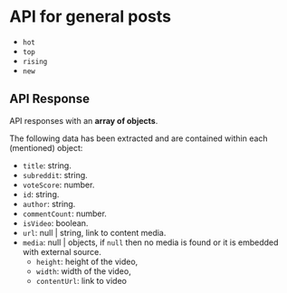 # API for general posts

- `hot`
- `top`
- `rising`
- `new`

## API Response

API responses with an **array of objects**.

The following data has been extracted and are contained within each (mentioned) object:

- `title`: string.
- `subreddit`: string.
- `voteScore`: number.
- `id`: string.
- `author`: string.
- `commentCount`: number.
- `isVideo`: boolean.
- `url`: null | string, link to content media.
- `media`: null | objects, if `null` then no media is found or it is
  embedded with external source.
  - `height`: height of the video,
  - `width`: width of the video,
  - `contentUrl`: link to video
